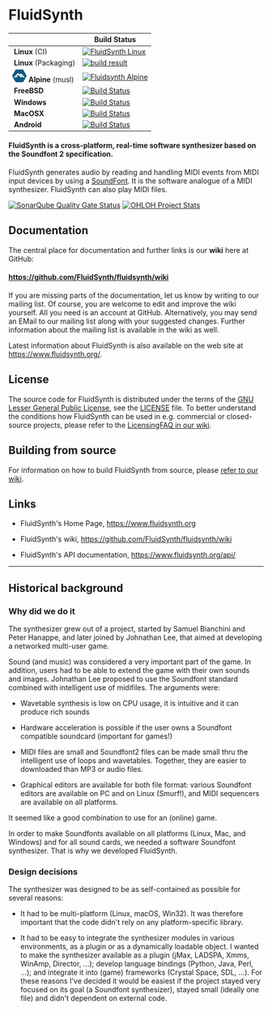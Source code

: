# FluidSynth

| | Build Status |
|---|---|
| <img src="https://www.kernel.org/theme/images/logos/tux.png" height="30" alt=""> **Linux** (CI) | [![FluidSynth Linux](https://github.com/FluidSynth/fluidsynth/workflows/FluidSynth%20Linux/badge.svg)](https://github.com/FluidSynth/fluidsynth/actions?query=workflow%3A%22FluidSynth+Linux%22) |
| <img src="https://upload.wikimedia.org/wikipedia/commons/3/35/Obs-logo.png" height=30 alt=""> **Linux** (Packaging) | [![build result](https://build.opensuse.org/projects/home:derselbst:anmp/packages/fluidsynth/badge.svg?type=default)](https://build.opensuse.org/package/show/home:derselbst:anmp/fluidsynth)
| <img src="https://raw.githubusercontent.com/docker-library/docs/781049d54b1bd9b26d7e8ad384a92f7e0dcb0894/alpine/logo.png" height="25" alt=""> **Alpine** (musl) | [![Fluidsynth Alpine](https://dev.azure.com/tommbrt/tommbrt/_apis/build/status%2FFluidSynth.fluidsynth.alpine?branchName=master)](https://dev.azure.com/tommbrt/tommbrt/_build/latest?definitionId=12&branchName=alpine) |
| <img src="https://www.freebsd.org/gifs/daemon_hammer.jpg" height="30" alt=""> **FreeBSD** | [![Build Status](https://api.cirrus-ci.com/github/FluidSynth/fluidsynth.svg?branch=master)](https://cirrus-ci.com/github/FluidSynth/fluidsynth) |
| <img src="https://www.microsoft.com/windows/favicon.ico" height="25" alt=""> **Windows** | [![Build Status](https://dev.azure.com/tommbrt/tommbrt/_apis/build/status/FluidSynth.fluidsynth.Win?branchName=master)](https://dev.azure.com/tommbrt/tommbrt/_build/latest?definitionId=3&branchName=master) |
| <img src="https://www.apple.com/favicon.ico" height="30" alt=""> **MacOSX** | [![Build Status](https://dev.azure.com/tommbrt/tommbrt/_apis/build/status/FluidSynth.fluidsynth.macOS?branchName=master)](https://dev.azure.com/tommbrt/tommbrt/_build/latest?definitionId=5&branchName=master) |
| <img src="https://www.android.com/favicon.ico" height="30" alt=""> **Android** | [![Build Status](https://dev.azure.com/tommbrt/tommbrt/_apis/build/status/FluidSynth.fluidsynth.Android?branchName=master)](https://dev.azure.com/tommbrt/tommbrt/_build/latest?definitionId=4&branchName=master) |


#### FluidSynth is a cross-platform, real-time software synthesizer based on the Soundfont 2 specification.

FluidSynth generates audio by reading and handling MIDI events from MIDI input devices by using a [SoundFont](https://github.com/FluidSynth/fluidsynth/wiki/SoundFont). It is the software analogue of a MIDI synthesizer. FluidSynth can also play MIDI files.

[![SonarQube Quality Gate Status](https://sonarcloud.io/api/project_badges/measure?project=FluidSynth_fluidsynth&metric=alert_status)](https://sonarcloud.io/dashboard?id=FluidSynth_fluidsynth) [![OHLOH Project Stats](https://www.openhub.net/p/fluidsynth/widgets/project_thin_badge?format=gif)](https://www.openhub.net/p/fluidsynth)


## Documentation

The central place for documentation and further links is our **wiki** here at GitHub:

#### https://github.com/FluidSynth/fluidsynth/wiki

If you are missing parts of the documentation, let us know by writing to our mailing list.
Of course, you are welcome to edit and improve the wiki yourself. All you need is an account at GitHub. Alternatively, you may send an EMail to our mailing list along with your suggested changes. Further information about the mailing list is available in the wiki as well.

Latest information about FluidSynth is also available on the web site at https://www.fluidsynth.org/.

## License

The source code for FluidSynth is distributed under the terms of the [GNU Lesser General Public License](https://www.gnu.org/licenses/old-licenses/lgpl-2.1.html), see the [LICENSE](https://github.com/FluidSynth/fluidsynth/blob/master/LICENSE) file. To better understand the conditions how FluidSynth can be used in e.g. commercial or closed-source projects, please refer to the [LicensingFAQ in our wiki](https://github.com/FluidSynth/fluidsynth/wiki/LicensingFAQ).

## Building from source

For information on how to build FluidSynth from source, please [refer to our wiki](https://github.com/FluidSynth/fluidsynth/wiki/BuildingWithCMake).

## Links

- FluidSynth's Home Page, https://www.fluidsynth.org

- FluidSynth's wiki, https://github.com/FluidSynth/fluidsynth/wiki

- FluidSynth's API documentation, https://www.fluidsynth.org/api/

---

## Historical background

### Why did we do it

The synthesizer grew out of a project, started by Samuel Bianchini and
Peter Hanappe, and later joined by Johnathan Lee, that aimed at
developing a networked multi-user game.

Sound (and music) was considered a very important part of the game. In
addition, users had to be able to extend the game with their own
sounds and images. Johnathan Lee proposed to use the Soundfont
standard combined with intelligent use of midifiles. The arguments
were:

- Wavetable synthesis is low on CPU usage, it is intuitive and it can
  produce rich sounds

- Hardware acceleration is possible if the user owns a Soundfont
  compatible soundcard (important for games!)

- MIDI files are small and Soundfont2 files can be made small thru the
  intelligent use of loops and wavetables. Together, they are easier to
  downloaded than MP3 or audio files.

- Graphical editors are available for both file format: various
  Soundfont editors are available on PC and on Linux (Smurf!), and
  MIDI sequencers are available on all platforms.

It seemed like a good combination to use for an (online) game. 

In order to make Soundfonts available on all platforms (Linux, Mac,
and Windows) and for all sound cards, we needed a software Soundfont
synthesizer. That is why we developed FluidSynth.

### Design decisions

The synthesizer was designed to be as self-contained as possible for
several reasons:

- It had to be multi-platform (Linux, macOS, Win32). It was therefore
  important that the code didn't rely on any platform-specific
  library.

- It had to be easy to integrate the synthesizer modules in various
  environments, as a plugin or as a dynamically loadable object. I
  wanted to make the synthesizer available as a plugin (jMax, LADSPA,
  Xmms, WinAmp, Director, ...); develop language bindings (Python,
  Java, Perl, ...); and integrate it into (game) frameworks (Crystal
  Space, SDL, ...). For these reasons I've decided it would be easiest
  if the project stayed very focused on its goal (a Soundfont
  synthesizer), stayed small (ideally one file) and didn't dependent
  on external code.
